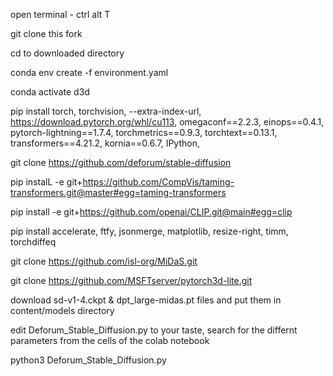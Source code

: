 open terminal - ctrl alt T

git clone this fork

cd to downloaded directory

conda env create -f environment.yaml 

conda activate d3d

pip install  torch, torchvision, --extra-index-url, https://download.pytorch.org/whl/cu113, omegaconf==2.2.3, einops==0.4.1, pytorch-lightning==1.7.4, torchmetrics==0.9.3, torchtext==0.13.1, transformers==4.21.2, kornia==0.6.7, IPython, 

git clone https://github.com/deforum/stable-diffusion

pip instalL -e git+https://github.com/CompVis/taming-transformers.git@master#egg=taming-transformers

pip install -e git+https://github.com/openai/CLIP.git@main#egg=clip

pip install accelerate, ftfy, jsonmerge, matplotlib, resize-right, timm, torchdiffeq

git clone https://github.com/isl-org/MiDaS.git

git clone https://github.com/MSFTserver/pytorch3d-lite.git

download sd-v1-4.ckpt & dpt_large-midas.pt files and put them in content/models  directory

edit Deforum_Stable_Diffusion.py to your taste, search for the differnt parameters from the cells of the colab notebook

python3 Deforum_Stable_Diffusion.py
